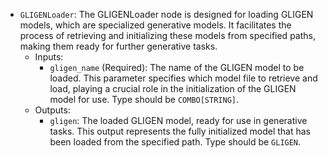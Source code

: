 - `GLIGENLoader`: The GLIGENLoader node is designed for loading GLIGEN models, which are specialized generative models. It facilitates the process of retrieving and initializing these models from specified paths, making them ready for further generative tasks.
    - Inputs:
        - `gligen_name` (Required): The name of the GLIGEN model to be loaded. This parameter specifies which model file to retrieve and load, playing a crucial role in the initialization of the GLIGEN model for use. Type should be `COMBO[STRING]`.
    - Outputs:
        - `gligen`: The loaded GLIGEN model, ready for use in generative tasks. This output represents the fully initialized model that has been loaded from the specified path. Type should be `GLIGEN`.
